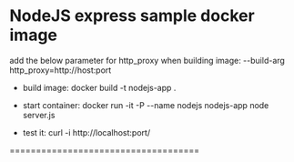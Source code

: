 # NodeJS express sample docker image

  add the below parameter for http_proxy when building image:
    --build-arg http_proxy=http://host:port

* build image:
    docker build -t nodejs-app .

* start container:
    docker run -it -P --name nodejs nodejs-app node server.js

* test it:
    curl -i http://localhost:port/

====================================

